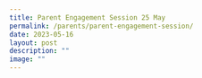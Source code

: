 ```yaml
---
title: Parent Engagement Session 25 May
permalink: /parents/parent-engagement-session/
date: 2023-05-16
layout: post
description: ""
image: ""
---
```

